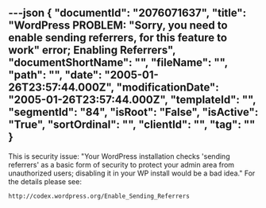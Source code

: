 ---json
{
  "documentId": "2076071637",
  "title": "WordPress PROBLEM: &quot;Sorry, you need to enable sending referrers, for this feature to work&quot; error; Enabling Referrers",
  "documentShortName": "",
  "fileName": "",
  "path": "",
  "date": "2005-01-26T23:57:44.000Z",
  "modificationDate": "2005-01-26T23:57:44.000Z",
  "templateId": "",
  "segmentId": "84",
  "isRoot": "False",
  "isActive": "True",
  "sortOrdinal": "",
  "clientId": "",
  "tag": ""
}
---

This is security issue: &quot;Your WordPress installation checks 'sending referrers' as a basic form of security to protect your admin area from unauthorized users; disabling it in your WP install would be a bad idea.&quot; For the details please see:

    http://codex.wordpress.org/Enable_Sending_Referrers
